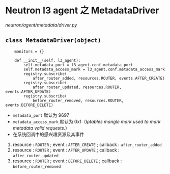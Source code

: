 # Neutron l3 agent 之 MetadataDriver

*neutron/agent/metadata/driver.py*

## `class MetadataDriver(object)`

```
    monitors = {}

    def __init__(self, l3_agent):
        self.metadata_port = l3_agent.conf.metadata_port
        self.metadata_access_mark = l3_agent.conf.metadata_access_mark
        registry.subscribe(
            after_router_added, resources.ROUTER, events.AFTER_CREATE)
        registry.subscribe(
            after_router_updated, resources.ROUTER, events.AFTER_UPDATE)
        registry.subscribe(
            before_router_removed, resources.ROUTER, events.BEFORE_DELETE)
```

* `metadata_port` 默认为 9697
* `metadata_access_mark` 默认为 0x1（*Iptables mangle mark used to mark metadata valid requests.*）
* 在系统回调中的感兴趣资源及其事件
 1. resource : `ROUTER` ;  event : `AFTER_CREATE` ; callback : `after_router_added`
 2. resource : `ROUTER` ;  event : `AFTER_UPDATE` ; callback : `after_router_updated`
 3. resource : `ROUTER` ;  event : `BEFORE_DELETE` ; callback : `before_router_removed`


















